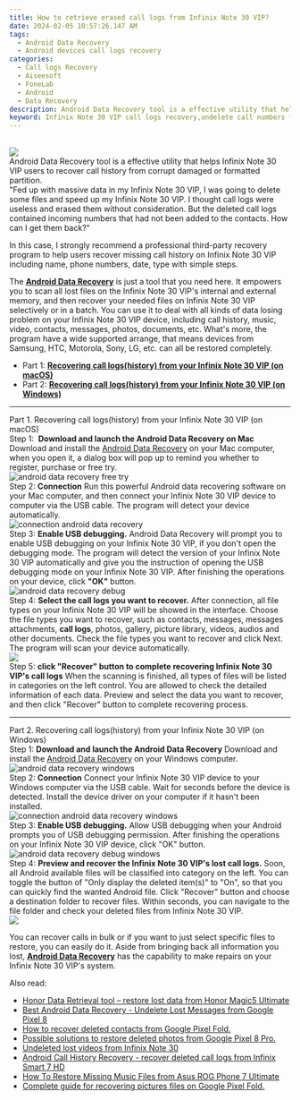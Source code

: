 ```yaml
---
title: How to retrieve erased call logs from Infinix Note 30 VIP?
date: 2024-02-05 10:57:26.147 AM
tags: 
  - Android Data Recovery
  - Android devices call logs recovery
categories: 
  - Call logs Recovery
  - Aiseesoft
  - FoneLab
  - Android
  - Data Recovery
description: Android Data Recovery tool is a effective utility that helps Infinix Note 30 VIP users to recover call history from corrupt damaged or formatted partition.
keyword: Infinix Note 30 VIP call logs recovery,undelete call numbers from Infinix Note 30 VIP,retrieve wiped call logs Infinix Note 30 VIP,Regain missing call history on Infinix Note 30 VIP,Infinix Note 30 VIP call logs retrieval,save erased call logs on Infinix Note 30 VIP,Infinix Note 30 VIP reset but recover call history,Infinix Note 30 VIP call history disappear,Infinix Note 30 VIP call history disappeared,how to retrieve deleted call history from my Infinix Note 30 VIP,recover deleted call history 2018 for Infinix Note 30 VIP,Infinix Note 30 VIP deleted call history
---
```

<br>
<img src="https://img0mobiles.techidaily.com/images/best-assets/devices/infinix/infinix-note-30-vip/3.jpg" class="atpl-imgstyle"  /><br>
<div class="atpl-content atpl-for-fonelab-android recover-call-logs">
<div class="atpl-post-description-part-1">
Android Data Recovery tool is a effective utility that helps Infinix Note 30 VIP users to recover call history from corrupt damaged or formatted partition.
</div>
<div class="atpl-post-description-part-2">
<div class="tpl-content-sub-paragraph-question">
  "Fed up with massive data in my Infinix Note 30 VIP, I was going to delete some files and speed up my Infinix Note 30 VIP. I thought call logs were useless and erased them without consideration. But the deleted call logs contained incoming numbers that had not been added to the contacts. How can I get them back?"
</div>
<div class="tpl-content-sub-paragraph-content">
  <p>
  In this case, I strongly recommend a professional third-party recovery program to help users recover missing call history on Infinix Note 30 VIP including name, phone numbers, date, type with simple steps.
  </p>
</div>
</div>
<div class="atpl-post-description-part-3">
<div class="tpl-content-sub-paragraph-normal">
  <p>
    The <a href="https://tools.techidaily.com/aiseesoft-android-data-recovery/" target="_blank" rel="noopener"><strong>Android Data Recovery</strong></a> is just a tool that you need here. It empowers you to scan all lost files on the Infinix Note 30 VIP's internal and external memory, and then recover your needed files on Infinix Note 30 VIP selectively or in a batch. You can use it to deal with all kinds of data losing problem on your Infinix Note 30 VIP device, including call history, music, video, contacts, messages, photos, documents, etc. What's more, the program have a wide supported arrange, that means devices from Samsung, HTC, Motorola, Sony, LG, etc. can all be restored completely.
  </p>
</div>
</div>
<ul>
  <li>Part 1: <strong><a href="#p1"> Recovering call logs(history) from your Infinix Note 30 VIP  (on macOS)</a></strong></li>
  <li>Part 2: <strong><a href="#p2"> Recovering call logs(history) from your Infinix Note 30 VIP  (on Windows)</a></strong></li>
</ul>
<!-- Part 1 -->
<a id="p1" name="p1" ></a><hr>
<div>
  <span class="atpl-step-part-style">Part 1. Recovering call logs(history) from your Infinix Note 30 VIP (on macOS)</span>
</div>
<span class="atpl-stepstyle-a"><span>Step 1: </span></span> <strong>Download and launch the Android Data Recovery on Mac</strong>
Download and install the <a href="https://tools.techidaily.com/aiseesoft-android-data-recovery/" target="_blank" rel="noopener">Android Data Recovery</a> on your Mac computer, when you open it, a dialog box will pop up to remind you whether to register, purchase or free try.
<br>
<img src="https://tools.techidaily.com/images/apps/aiseesoft/android-data-recovery/mac-free-try.png" class="atpl-imgstyle" alt="android data recovery free try" /><br>
<span class="atpl-stepstyle-a"><span>Step 2: </span></span> <strong>Connection</strong>
Run this powerful Android data recovering software on your Mac computer, and then connect your Infinix Note 30 VIP device to computer via the USB cable. The program will detect your device automatically.
<br>
<img src="https://tools.techidaily.com/images/apps/aiseesoft/android-data-recovery/mac-connection-interface.jpg" class="atpl-imgstyle" alt="connection android data recovery" /><br>
<span class="atpl-stepstyle-a"><span>Step 3: </span></span> <strong>Enable USB debugging.</strong>
Android Data Recovery will prompt you to enable USB debugging on your Infinix Note 30 VIP, if you don't open the debugging mode. The program will detect the version of your Infinix Note 30 VIP automatically and give you the instruction of opening the USB debugging mode on your Infinix Note 30 VIP. After finishing the operations on your device, click <strong>"OK"</strong> button.
<br>
<img src="https://tools.techidaily.com/images/apps/aiseesoft/android-data-recovery/mac-android-usb-debug.jpg"  class="atpl-imgstyle" alt="android data recovery debug" /><br>
<span class="atpl-stepstyle-a"><span>Step 4: </span></span> <strong>Select the call logs you want to recover.</strong>
After connection, all file types on your Infinix Note 30 VIP will be showed in the interface. Choose the file types you want to recover, such as contacts, messages, messages attachments, <b>call logs</b>, photos, gallery, picture library, videos, audios and other documents. Check the file types you want to recover and click Next. The program will scan your device automatically.
<br>
<img src="https://tools.techidaily.com/images/apps/aiseesoft/android-data-recovery/mac-choose-type-call-logs.jpg" class="atpl-imgstyle"  /><br>
<span class="atpl-stepstyle-a"><span>Step 5: </span></span> <strong>click "Recover" button to  complete recovering Infinix Note 30 VIP's call logs</strong>
When the scanning is finished, all types of files will be listed in categories on the left control. You are allowed to check the detailed information of each data. Preview and select the data you want to recover, and then click "Recover" button to complete recovering process.
<a id="p2" name="p2"></a><hr>
<!-- Part 2 -->
<div>
  <span class="atpl-step-part-style">Part 2. Recovering call logs(history) from your Infinix Note 30 VIP (on Windows)</span>
</div>
<span class="atpl-stepstyle-a"><span>Step 1: </span></span> <strong>Download and launch the Android Data Recovery</strong>
Download and install the <a href="https://tools.techidaily.com/aiseesoft-android-data-recovery/" target="_blank" rel="noopener">Android Data Recovery</a> on your Windows computer.
<br>
<img src="https://tools.techidaily.com/images/apps/aiseesoft/android-data-recovery/win-start-interface.png"  class="atpl-imgstyle" alt="android data recovery windows" /><br>
<span class="atpl-stepstyle-a"><span>Step 2: </span></span> <strong>Connection</strong>
Connect your Infinix Note 30 VIP device to your Windows computer via the USB cable. Wait for seconds before the device is detected. Install the device driver on your computer if it hasn't been installed.
<br>
<img src="https://tools.techidaily.com/images/apps/aiseesoft/android-data-recovery/win-connection-interface.png" class="atpl-imgstyle" alt="connection android data recovery windows" /><br>
<span class="atpl-stepstyle-a"><span>Step 3: </span></span> <strong>Enable USB debugging.</strong>
Allow USB debugging when your Android prompts you of USB debugging permission. After finishing the operations on your Infinix Note 30 VIP device, click "OK" button.
<br>
<img src="https://tools.techidaily.com/images/apps/aiseesoft/android-data-recovery/win-android-usb-debug.png" class="atpl-imgstyle" alt="android data recovery debug windows" /><br>
<span class="atpl-stepstyle-a"><span>Step 4: </span></span> <strong>Preview and recover the Infinix Note 30 VIP's lost call logs.</strong>
Soon, all Android available files will be classified into category on the left. You can toggle the button of "Only display the deleted item(s)" to "On", so that you can quickly find the wanted Android file. Click "Recover" button and choose a destination folder to recover files. Within seconds, you can navigate to the file folder and check your deleted files from Infinix Note 30 VIP.
<br>
<img src="https://tools.techidaily.com/images/apps/aiseesoft/android-data-recovery/win-recover-call-logs.png" class="atpl-imgstyle"  /><br>
<div class="atpl-post-description-part-4">
<div class="tpl-content-sub-paragraph-normal">
  <p>
    You can recover calls in bulk or if you want to just select specific files to restore, you can easily do it. Aside from bringing back all information you lost, <a href="https://tools.techidaily.com/aiseesoft-android-data-recovery/" target="_blank" rel="noopener"><strong>Android Data Recovery</strong></a> has the capability to make repairs on your Infinix Note 30 VIP's system.
  </p>
</div>
</div>
<span class="atpl-alsoreadstyle">Also read:</span>
<div><ul>
<li><a href="/honor-data-retrieval-tool-restore-lost-data-from-honor-magic5-ultimate-by-fonelab-android-recover-data/" target="_blank" rel="noopener"><u>Honor Data Retrieval tool – restore lost data from Honor Magic5 Ultimate</u></a></li>
<li><a href="/best-android-data-recovery-undelete-lost-messages-from-google-pixel-8-by-fonelab-android-recover-messages/" target="_blank" rel="noopener"><u>Best Android Data Recovery - Undelete Lost Messages from Google Pixel 8</u></a></li>
<li><a href="/how-to-recover-deleted-contacts-from-google-pixel-fold-by-fonelab-android-recover-contacts/" target="_blank" rel="noopener"><u>How to recover deleted contacts from Google Pixel Fold.</u></a></li>
<li><a href="/possible-solutions-to-restore-deleted-photos-from-google-pixel-8-pro-by-fonelab-android-recover-photos/" target="_blank" rel="noopener"><u>Possible solutions to restore deleted photos from Google Pixel 8 Pro.</u></a></li>
<li><a href="/undeleted-lost-videos-from-infinix-note-30-by-fonelab-android-recover-video/" target="_blank" rel="noopener"><u>Undeleted lost videos from Infinix Note 30</u></a></li>
<li><a href="/android-call-history-recovery-recover-deleted-call-logs-from-infinix-smart-7-hd-by-fonelab-android-recover-call-logs/" target="_blank" rel="noopener"><u>Android Call History Recovery - recover deleted call logs from Infinix Smart 7 HD</u></a></li>
<li><a href="/how-to-restore-missing-music-files-from-asus-rog-phone-7-ultimate-by-fonelab-android-recover-music/" target="_blank" rel="noopener"><u>How To  Restore Missing Music Files from Asus ROG Phone 7 Ultimate</u></a></li>
<li><a href="/complete-guide-for-recovering-pictures-files-on-google-pixel-fold-by-fonelab-android-recover-pictures/" target="_blank" rel="noopener"><u>Complete guide for recovering pictures files on Google Pixel Fold.</u></a></li>
</ul></div>
</div>
